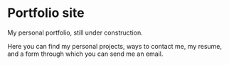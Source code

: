 # Portfolio site

My personal portfolio, still under construction.

Here you can find my personal projects, ways to contact me, my resume, and a form through which you can send me an email.
